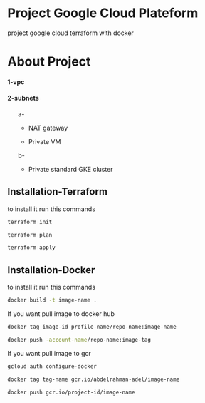 # Project Google Cloud Plateform

project google cloud terraform with docker

# About Project
<h4>1-vpc</h4>
<h4>2-subnets</h4>
<ul>
    <p>a-</p>
        <ul>
            <li>
                <p>NAT gateway</p>
            </li>
            <li>
                <p>Private VM</p>
            </li>
        </ul>
</ul>
<ul>  
    <p>b-</p>
        <ul>
            <li>
                <p>Private standard GKE cluster</p>
            </li>
        </ul>
</ul>

## Installation-Terraform

to install it run this commands

```bash
terraform init
```
```bash
terraform plan
```
```bash
terraform apply
```
## Installation-Docker

to install it run this commands

```bash
docker build -t image-name .
```
If you want pull image to docker hub


```bash
docker tag image-id profile-name/repo-name:image-name
```
```bash
docker push -account-name/repo-name:image-tag
```

If you want pull image to gcr

```bash
gcloud auth configure-docker
```
```bash
docker tag tag-name gcr.io/abdelrahman-adel/image-name
```
```bash
docker push gcr.io/project-id/image-name
```
